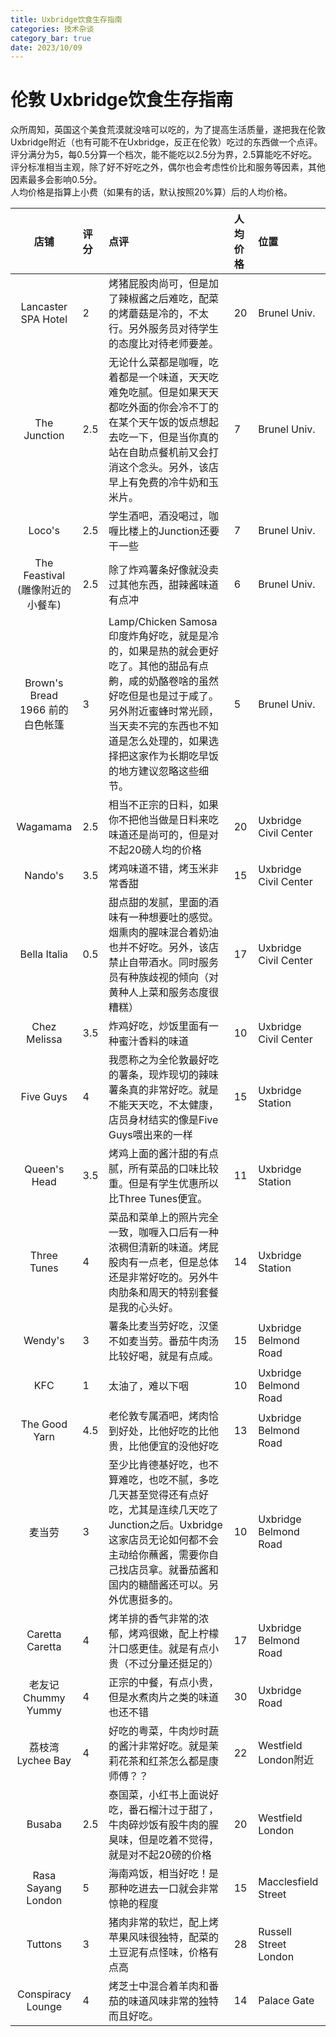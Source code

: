 ```yaml
---
title: Uxbridge饮食生存指南
categories: 技术杂谈
category_bar: true
date: 2023/10/09
---
```


# 伦敦 Uxbridge饮食生存指南
众所周知，英国这个美食荒漠就没啥可以吃的，为了提高生活质量，遂把我在伦敦Uxbridge附近（也有可能不在Uxbridge，反正在伦敦）吃过的东西做一个点评。  
评分满分为5，每0.5分算一个档次，能不能吃以2.5分为界，2.5算能吃不好吃。评分标准相当主观，除了好不好吃之外，偶尔也会考虑性价比和服务等因素，其他因素最多会影响0.5分。  
人均价格是指算上小费（如果有的话，默认按照20%算）后的人均价格。  

| 店铺 | 评分 | 点评 | 人均价格 | 位置 |
|:-:|:-|:-|:-|:-|
| Lancaster SPA Hotel | 2 | 烤猪屁股肉尚可，但是加了辣椒酱之后难吃，配菜的烤蘑菇是冷的，不太行。另外服务员对待学生的态度比对待老师要差。 | 20 | Brunel Univ. |
| The Junction | 2.5 | 无论什么菜都是咖喱，吃着都是一个味道，天天吃难免吃腻。但是如果天天都吃外面的你会冷不丁的在某个天午饭的饭点想起去吃一下，但是当你真的站在自助点餐机前又会打消这个念头。另外，该店早上有免费的冷牛奶和玉米片。 | 7 | Brunel Univ. |
| Loco's | 2.5 | 学生酒吧，酒没喝过，咖喱比楼上的Junction还要干一些 | 7 | Brunel Univ. |
| The Feastival <br> (雕像附近的小餐车) | 2.5 | 除了炸鸡薯条好像就没卖过其他东西，甜辣酱味道有点冲 | 6 | Brunel Univ. |
| Brown's Bread <br> 1966 前的白色帐篷 | 3 | Lamp/Chicken Samosa 印度炸角好吃，就是是冷的，如果是热的就会更好吃了。其他的甜品有点齁，咸的奶酪卷啥的虽然好吃但是也是过于咸了。另外附近蜜蜂时常光顾，当天卖不完的东西也不知道是怎么处理的，如果选择把这家作为长期吃早饭的地方建议忽略这些细节。 | 5 | Brunel Univ. |
| Wagamama | 2.5 | 相当不正宗的日料，如果你不把他当做是日料来吃味道还是尚可的，但是对不起20磅人均的价格 | 20 | Uxbridge Civil Center |
| Nando's | 3.5 | 烤鸡味道不错，烤玉米非常香甜 | 15 | Uxbridge Civil Center |
| Bella Italia | 0.5 | 甜点甜的发腻，里面的酒味有一种想要吐的感觉。烟熏肉的腥味混合着奶油也并不好吃。另外，该店禁止自带酒水。同时服务员有种族歧视的倾向（对黄种人上菜和服务态度很糟糕） | 17 | Uxbridge Civil Center |
| Chez Melissa | 3.5 | 炸鸡好吃，炒饭里面有一种蜜汁香料的味道 | 10 | Uxbridge Civil Center |
| Five Guys | 4 | 我愿称之为全伦敦最好吃的薯条，现炸现切的辣味薯条真的非常好吃。就是不能天天吃，不太健康，店员身材结实的像是Five Guys喂出来的一样 | 15 | Uxbridge Station |
| Queen's Head | 3.5 | 烤鸡上面的酱汁甜的有点腻，所有菜品的口味比较重。但是有学生优惠所以比Three Tunes便宜。 | 11 | Uxbridge Station |
| Three Tunes | 4 | 菜品和菜单上的照片完全一致，咖喱入口后有一种浓稠但清新的味道。烤屁股肉有一点老，但是总体还是非常好吃的。另外牛肉肋条和周天的特别套餐是我的心头好。 | 14 | Uxbridge Station | 
| Wendy's | 3 | 薯条比麦当劳好吃，汉堡不如麦当劳。番茄牛肉汤比较好喝，就是有点咸。 | 15 | Uxbridge Belmond Road |
| KFC | 1 | 太油了，难以下咽 | 10 | Uxbridge Belmond Road |
| The Good Yarn | 4.5 | 老伦敦专属酒吧，烤肉恰到好处，比他好吃的比他贵，比他便宜的没他好吃| 13 | Uxbridge Belmond Road |
| 麦当劳 | 3 | 至少比肯德基好吃，也不算难吃，也吃不腻，多吃几天甚至觉得还有点好吃，尤其是连续几天吃了Junction之后。Uxbridge这家店员无论如何都不会主动给你蘸酱，需要你自己找店员拿。就番茄酱和国内的糖醋酱还可以。另外优惠挺多的。 | 10 | Uxbridge Belmond Road |
| Caretta Caretta | 4 | 烤羊排的香气非常的浓郁，烤鸡很嫩，配上柠檬汁口感更佳。就是有点小贵（不过分量还挺足的） | 17 | Uxbridge Belmond Road |
| 老友记 <br> Chummy Yummy | 4 | 正宗的中餐，有点小贵，但是水煮肉片之类的味道也还不错 |30| Uxbridge Road |
| 荔枝湾 <br> Lychee Bay | 4 | 好吃的粤菜，牛肉炒时蔬的酱汁非常好吃。就是茉莉花茶和红茶怎么都是康师傅？？ | 22 | Westfield London附近 |
| Busaba | 2.5 | 泰国菜，小红书上面说好吃，番石榴汁过于甜了，牛肉碎炒饭有股牛肉的腥臭味，但是吃着不觉得，就是对不起20磅的价格 | 20 | Westfield London |
| Rasa Sayang London | 5 | 海南鸡饭，相当好吃！是那种吃进去一口就会非常惊艳的程度 | 15 |  Macclesfield Street |
| Tuttons | 3 | 猪肉非常的软烂，配上烤苹果风味很独特，配菜的土豆泥有点怪味，价格有点高 | 28 | Russell Street London |
| Conspiracy Lounge | 4 | 烤芝士中混合着羊肉和番茄的味道风味非常的独特而且好吃。 | 14 | Palace Gate |

